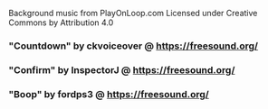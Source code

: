 Background music from PlayOnLoop.com
Licensed under Creative Commons by Attribution 4.0


### "Countdown" by ckvoiceover @ https://freesound.org/
### "Confirm" by InspectorJ @ https://freesound.org/
### "Boop" by fordps3 @ https://freesound.org/
